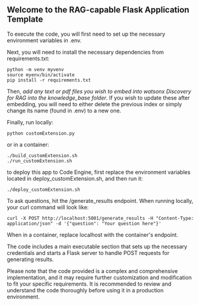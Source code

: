 ## Welcome to the RAG-capable Flask Application Template

To execute the code, you will first need to set up the necessary environment variables in .env.

Next, you will need to install the necessary dependencies from requirements.txt:

```
python -m venv myvenv
source myenv/bin/activate
pip install -r requirements.txt
```

Then, _add any text or pdf files you wish to embed into watsonx Discovery for RAG into the knowledge_base folder_. If you wish to update these after embedding, you will need to either delete the previous index or simply change its name (found in .env) to a new one.

Finally, run locally:

```
python customExtension.py
```

or in a container:

```
./build_customExtension.sh
./run_customExtension.sh
```

to deploy this app to Code Engine, first replace the environment variables located in deploy_customExtension.sh, and then run it:

```
./deploy_customExtension.sh
```

To ask questions, hit the /generate_results endpoint. When running locally, your curl command will look like:

```
curl -X POST http://localhost:5001/generate_results -H "Content-Type: application/json" -d '{"question": "Your question here"}'
```

When in a container, replace localhost with the container's endpoint.

The code includes a main executable section that sets up the necessary credentials and starts a Flask server to handle POST requests for generating results.

Please note that the code provided is a complex and comprehensive implementation, and it may require further customization and modification to fit your specific requirements. It is recommended to review and understand the code thoroughly before using it in a production environment.